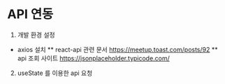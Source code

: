 # API 연동

1. 개발 환경 설정
- axios 설치
** react-api 관련 문서 https://meetup.toast.com/posts/92
** api 조회 사이트 https://jsonplaceholder.typicode.com/

2. useState 를 이용한 api 요청
